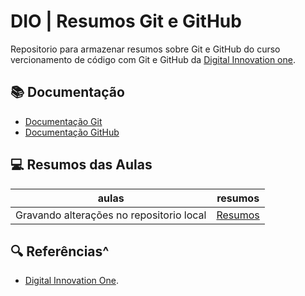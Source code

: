 # DIO | Resumos Git e GitHub

Repositorio para armazenar resumos sobre Git e GitHub do curso vercionamento de código com Git e GitHub da [Digital Innovation one](https://www.dio.me/).

## 📚 Documentação 
- [Documentação Git](https://git-scm.com/)
- [Documentação GitHub](https://github.com/)

## 💻 Resumos das Aulas 

| aulas | resumos |
|-------|---------|
|Gravando alterações no repositorio local | [Resumos]() |

## 🔍 Referências^
- [Digital Innovation One]().